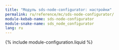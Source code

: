 ```yaml
---
title: "Модуль sds-node-configurator: настройки"
permalink: ru/reference/mc/sds-node-configurator/
module-kebab-name: sds-node-configurator
module-snake-name: sds_node_configurator
lang: ru
---
```


{% include module-configuration.liquid %}
